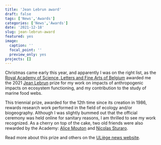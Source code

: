 ```yaml
---
title: 'Jean Lebrun award'
draft: false
tags: ['News','Awards']
categories: ['News','Awards']
date: '2021-12-18'
slug: jean-lebrun-award
featured: yes
image:
  caption: ''
  focal_point: ''
  preview_only: yes
projects: []
---
```

Christmas came early this year, and apparently I was on the right list, as the [Royal Academy of Science, Letters and Fine Arts of Belgium](https://www.academieroyale.be/) awarded me the 2021 [Jean Lebrun](https://archives.africamuseum.be/agents/people/186) prize for my work on impacts of anthropogenic impacts on ecosystem functioning, and my contribution to the study of marine food webs.

This triennial prize, awarded for the 12th time since its creation in 1986, rewards research work performed in the field of ecology and/or biogeography. Although I was slightly bummed out that the official ceremony was held online for sanitary reasons, I am thrilled to see my work recognized. As a cherry on top of the cake, two old friends were also rewarded by the Academy: [Alice Mouton](https://www.researchgate.net/profile/Mouton-Alice) and [Nicolas Sturaro](https://www.researchgate.net/profile/Nicolas-Sturaro).

Read more about this prize and others on the [ULiège news website](https://www.news.uliege.be/cms/c_15362221/en/eight-uliege-researchers-win-prizes-from-the-royal-academy-of-belgium-science-class-2021).
